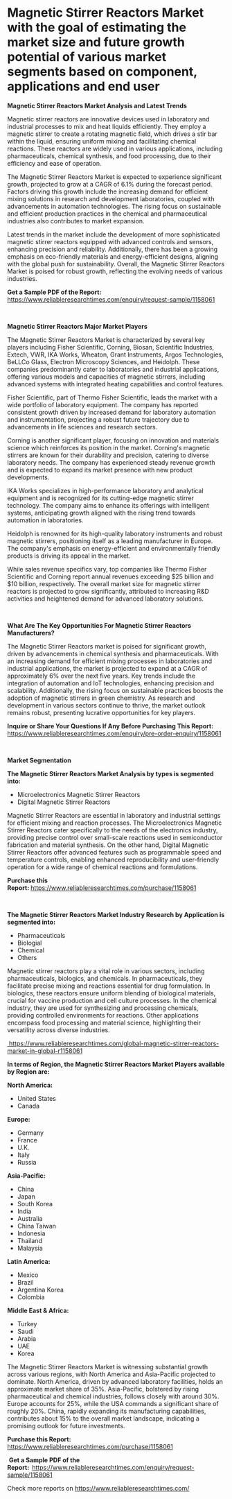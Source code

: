 <p><h1>Magnetic Stirrer Reactors Market with the goal of estimating the market size and future growth potential of various market segments based on component, applications and end user</h1></p><p><strong>Magnetic Stirrer Reactors Market Analysis and Latest Trends</strong></p>
<p><p>Magnetic stirrer reactors are innovative devices used in laboratory and industrial processes to mix and heat liquids efficiently. They employ a magnetic stirrer to create a rotating magnetic field, which drives a stir bar within the liquid, ensuring uniform mixing and facilitating chemical reactions. These reactors are widely used in various applications, including pharmaceuticals, chemical synthesis, and food processing, due to their efficiency and ease of operation.</p><p>The Magnetic Stirrer Reactors Market is expected to experience significant growth, projected to grow at a CAGR of 6.1% during the forecast period. Factors driving this growth include the increasing demand for efficient mixing solutions in research and development laboratories, coupled with advancements in automation technologies. The rising focus on sustainable and efficient production practices in the chemical and pharmaceutical industries also contributes to market expansion.</p><p>Latest trends in the market include the development of more sophisticated magnetic stirrer reactors equipped with advanced controls and sensors, enhancing precision and reliability. Additionally, there has been a growing emphasis on eco-friendly materials and energy-efficient designs, aligning with the global push for sustainability. Overall, the Magnetic Stirrer Reactors Market is poised for robust growth, reflecting the evolving needs of various industries.</p></p>
<p><strong>Get a Sample PDF of the Report:&nbsp;</strong> <a href="https://www.reliableresearchtimes.com/enquiry/request-sample/1158061?utm_campaign=2638&utm_medium=2&utm_source=Github&utm_content=ia&utm_term=11042025&utm_id=magnetic-stirrer-reactors">https://www.reliableresearchtimes.com/enquiry/request-sample/1158061</a></p>
<p>&nbsp;</p>
<p><strong>Magnetic Stirrer Reactors Major Market Players</strong></p>
<p><p>The Magnetic Stirrer Reactors Market is characterized by several key players including Fisher Scientific, Corning, Biosan, Scientific Industries, Extech, VWR, IKA Works, Wheaton, Grant Instruments, Argos Technologies, BeLLCo Glass, Electron Microscopy Sciences, and Heidolph. These companies predominantly cater to laboratories and industrial applications, offering various models and capacities of magnetic stirrers, including advanced systems with integrated heating capabilities and control features.</p><p>Fisher Scientific, part of Thermo Fisher Scientific, leads the market with a wide portfolio of laboratory equipment. The company has reported consistent growth driven by increased demand for laboratory automation and instrumentation, projecting a robust future trajectory due to advancements in life sciences and research sectors.</p><p>Corning is another significant player, focusing on innovation and materials science which reinforces its position in the market. Corning's magnetic stirrers are known for their durability and precision, catering to diverse laboratory needs. The company has experienced steady revenue growth and is expected to expand its market presence with new product developments.</p><p>IKA Works specializes in high-performance laboratory and analytical equipment and is recognized for its cutting-edge magnetic stirrer technology. The company aims to enhance its offerings with intelligent systems, anticipating growth aligned with the rising trend towards automation in laboratories.</p><p>Heidolph is renowned for its high-quality laboratory instruments and robust magnetic stirrers, positioning itself as a leading manufacturer in Europe. The company's emphasis on energy-efficient and environmentally friendly products is driving its appeal in the market.</p><p>While sales revenue specifics vary, top companies like Thermo Fisher Scientific and Corning report annual revenues exceeding $25 billion and $10 billion, respectively. The overall market size for magnetic stirrer reactors is projected to grow significantly, attributed to increasing R&D activities and heightened demand for advanced laboratory solutions.</p></p>
<p>&nbsp;</p>
<p><strong>What Are The Key Opportunities For Magnetic Stirrer Reactors Manufacturers?</strong></p>
<p><p>The Magnetic Stirrer Reactors market is poised for significant growth, driven by advancements in chemical synthesis and pharmaceuticals. With an increasing demand for efficient mixing processes in laboratories and industrial applications, the market is projected to expand at a CAGR of approximately 6% over the next five years. Key trends include the integration of automation and IoT technologies, enhancing precision and scalability. Additionally, the rising focus on sustainable practices boosts the adoption of magnetic stirrers in green chemistry. As research and development in various sectors continue to thrive, the market outlook remains robust, presenting lucrative opportunities for key players.</p></p>
<p><strong>Inquire or Share Your Questions If Any Before Purchasing This Report:</strong> <a href="https://www.reliableresearchtimes.com/enquiry/pre-order-enquiry/1158061?utm_campaign=2638&utm_medium=2&utm_source=Github&utm_content=ia&utm_term=11042025&utm_id=magnetic-stirrer-reactors">https://www.reliableresearchtimes.com/enquiry/pre-order-enquiry/1158061</a></p>
<p>&nbsp;</p>
<p><strong>Market Segmentation</strong></p>
<p><strong>The Magnetic Stirrer Reactors Market Analysis by types is segmented into:</strong></p>
<p><ul><li>Microelectronics Magnetic Stirrer Reactors</li><li>Digital Magnetic Stirrer Reactors</li></ul></p>
<p><p>Magnetic Stirrer Reactors are essential in laboratory and industrial settings for efficient mixing and reaction processes. The Microelectronics Magnetic Stirrer Reactors cater specifically to the needs of the electronics industry, providing precise control over small-scale reactions used in semiconductor fabrication and material synthesis. On the other hand, Digital Magnetic Stirrer Reactors offer advanced features such as programmable speed and temperature controls, enabling enhanced reproducibility and user-friendly operation for a wide range of chemical reactions and formulations.</p></p>
<p><strong>Purchase this Report:&nbsp;</strong><a href="https://www.reliableresearchtimes.com/purchase/1158061?utm_campaign=2638&utm_medium=2&utm_source=Github&utm_content=ia&utm_term=11042025&utm_id=magnetic-stirrer-reactors">https://www.reliableresearchtimes.com/purchase/1158061</a></p>
<p>&nbsp;</p>
<p><strong>The Magnetic Stirrer Reactors Market Industry Research by Application is segmented into:</strong></p>
<p><ul><li>Pharmaceuticals</li><li>Biologial</li><li>Chemical</li><li>Others</li></ul></p>
<p><p>Magnetic stirrer reactors play a vital role in various sectors, including pharmaceuticals, biologics, and chemicals. In pharmaceuticals, they facilitate precise mixing and reactions essential for drug formulation. In biologics, these reactors ensure uniform blending of biological materials, crucial for vaccine production and cell culture processes. In the chemical industry, they are used for synthesizing and processing chemicals, providing controlled environments for reactions. Other applications encompass food processing and material science, highlighting their versatility across diverse industries.</p></p>
<p><a href="https://www.reliableresearchtimes.com/global-magnetic-stirrer-reactors-market-in-global-r1158061?utm_campaign=2638&utm_medium=2&utm_source=Github&utm_content=ia&utm_term=11042025&utm_id=magnetic-stirrer-reactors">&nbsp;https://www.reliableresearchtimes.com/global-magnetic-stirrer-reactors-market-in-global-r1158061</a></p>
<p><strong>In terms of Region, the Magnetic Stirrer Reactors Market Players available by Region are:</strong></p>
<p>
    <p> <strong> North America: </strong>
        <ul>
            <li>United States</li>
            <li>Canada</li>
        </ul>
        </p> 
    <p> <strong> Europe: </strong>
        <ul>
            <li>Germany</li>
            <li>France</li>
            <li>U.K.</li>
            <li>Italy</li>
            <li>Russia</li>
        </ul>
        </p> 
    <p> <strong> Asia-Pacific: </strong>
        <ul>
            <li>China</li>
            <li>Japan</li>
            <li>South Korea</li>
            <li>India</li>
            <li>Australia</li>
            <li>China Taiwan</li>
            <li>Indonesia</li>
            <li>Thailand</li>
            <li>Malaysia</li>
        </ul>
        </p> 
    <p> <strong> Latin America: </strong>
        <ul>
            <li>Mexico</li>
            <li>Brazil</li>
            <li>Argentina Korea</li>
            <li>Colombia</li>
        </ul>
        </p> 
    <p> <strong> Middle East & Africa: </strong>
        <ul>
            <li>Turkey</li>
            <li>Saudi</li>
            <li>Arabia</li>
            <li>UAE</li>
            <li>Korea</li>
        </ul>
    </p>
    </p>
<p><p>The Magnetic Stirrer Reactors Market is witnessing substantial growth across various regions, with North America and Asia-Pacific projected to dominate. North America, driven by advanced laboratory facilities, holds an approximate market share of 35%. Asia-Pacific, bolstered by rising pharmaceutical and chemical industries, follows closely with around 30%. Europe accounts for 25%, while the USA commands a significant share of roughly 20%. China, rapidly expanding its manufacturing capabilities, contributes about 15% to the overall market landscape, indicating a promising outlook for future investments.</p></p>
<p><strong>Purchase this Report: </strong><a href="https://www.reliableresearchtimes.com/purchase/1158061?utm_campaign=2638&utm_medium=2&utm_source=Github&utm_content=ia&utm_term=11042025&utm_id=magnetic-stirrer-reactors">https://www.reliableresearchtimes.com/purchase/1158061</a></p>
<p>&nbsp;<strong>Get a Sample PDF of the Report:&nbsp;&nbsp;</strong><a href="https://www.reliableresearchtimes.com/enquiry/request-sample/1158061?utm_campaign=2638&utm_medium=2&utm_source=Github&utm_content=ia&utm_term=11042025&utm_id=magnetic-stirrer-reactors">https://www.reliableresearchtimes.com/enquiry/request-sample/1158061</a></p>
<p><strong></strong></p>
<p>Check more reports on <a href="https://www.reliableresearchtimes.com/?utm_campaign=2638&utm_medium=2&utm_source=Github&utm_content=ia&utm_term=11042025&utm_id=magnetic-stirrer-reactors">https://www.reliableresearchtimes.com/</a></p>